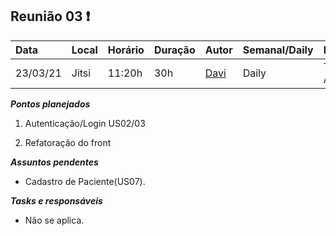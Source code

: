 ## Reunião 03 ❗

| Data  | Local | Horário | Duração  | Autor | Semanal/Daily | Participantes |
| :- | :- | :- | :- | :- | :- | :- |
| 23/03/21 | Jitsi | 11:20h | 30h | [Davi](https://github.com/DaviMatheus)| Daily | Todos  menos Antonio|

***Pontos planejados***  

1. Autenticação/Login US02/03

2. Refatoração do front 



***Assuntos pendentes***
* Cadastro de Paciente(US07).

***Tasks e responsáveis***
- Não se aplica.